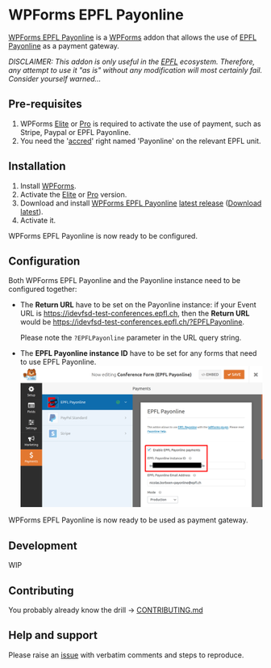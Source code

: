 # WPForms EPFL Payonline

[WPForms EPFL Payonline] is a [WPForms] addon that allows the
use of [EPFL Payonline] as a payment gateway.

_DISCLAIMER: This addon is only useful in the [EPFL] ecosystem. Therefore, any attempt to use it "as is" without any modification will most certainly fail. Consider yourself warned..._

## Pre-requisites

  1. WPForms [Elite] or [Pro] is required to activate the use of
     payment, such as Stripe, Paypal or EPFL Payonline.
  2. You need the '[accred](https://accred.epfl.ch/)' right named 'Payonline' 
     on the relevant EPFL unit.

## Installation

  1. Install [WPForms].
  2. Activate the [Elite] or [Pro] version.
  3. Download and install [WPForms EPFL Payonline] [latest release] ([Download latest]).
  4. Activate it.

WPForms EPFL Payonline is now ready to be configured.

## Configuration

Both WPForms EPFL Payonline and the Payonline instance need to be configured
together:
  - The **Return URL** have to be set on the Payonline instance: if your 
    Event URL is https://idevfsd-test-conferences.epfl.ch, then the
    **Return URL** would be 
    https://idevfsd-test-conferences.epfl.ch/?EPFLPayonline.

    Please note the `?EPFLPayonline` parameter in the URL query string.

  - The **EPFL Payonline instance ID** have to be set for any forms that need 
    to use EPFL Payonline.
    ![file](doc/img/WPForms-Payonline-Instance-ID-Highlighted.png)

WPForms EPFL Payonline is now ready to be used as payment gateway.


## Development

WIP

## Contributing

You probably already know the drill → [CONTRIBUTING.md](CONTRIBUTING.md)

## Help and support

Please raise an [issue] with verbatim comments and steps to reproduce.


[EPFL]: https://www.epfl.ch
[EPFL Payonline]: https://payonline.epfl.ch
[WPForms EPFL Payonline]: https://github.com/epfl-idevelop/wpforms-epfl-payonline
[latest release]: https://github.com/epfl-idevelop/wpforms-epfl-payonline/releases/latest
[Download latest]: https://github.com/epfl-idevelop/wpforms-epfl-payonline/releases/latest/download/wpforms-epfl-payonline.zip
[issue]: https://github.com/epfl-idevelop/wpforms-epfl-payonline/issues
[WPForms]: https://wpforms.com/
[Elite]: https://wpforms.com/checkout?edd_action=add_to_cart&download_id=290232&discount=SAVE50
[Pro]: https://wpforms.com/checkout?edd_action=add_to_cart&download_id=290008&discount=SAVE50
